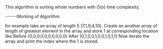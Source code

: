 This algorithm is sorting whole numbers with O(n) time complexity. 

------Working of Algorithm

for example take an array of length 5 {7,1,9,4,10}. Create an another array of length of greatest element in the array and store 1 at corresponding location like 
Before 
{0,0,0,0,0,0,0,0,0,0}
After 
{0,1,0,0,1,0,0,1,0,1,1}
Now iterate the array and print the index where the 1 is stored. 

